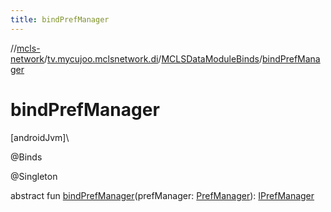 ```yaml
---
title: bindPrefManager
---
```

//[mcls-network](../../../index.html)/[tv.mycujoo.mclsnetwork.di](../index.html)/[MCLSDataModuleBinds](index.html)/[bindPrefManager](bind-pref-manager.html)



# bindPrefManager



[androidJvm]\




@Binds



@Singleton



abstract fun [bindPrefManager](bind-pref-manager.html)(prefManager: [PrefManager](../../tv.mycujoo.mclsnetwork.manager/-pref-manager/index.html)): [IPrefManager](../../tv.mycujoo.mclsnetwork.manager/-i-pref-manager/index.html)




